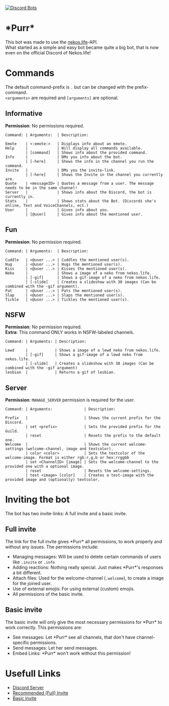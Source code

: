 [![Discord Bots](https://discordbots.org/api/widget/425382319449309197.svg)](https://discordbots.org/bot/425382319449309197)

# \*Purr*
This bot was made to use the [nekos.life](https://nekos.life)-API.  
What started as a simple and easy bot became quite a big bot, that is now even on the official Discord of Nekos.life!

# Commands
The default command-prefix is `.` but can be changed with the prefix-command.  
`<arguments>` are required and `[arguments]` are optional.

## Informative
**Permission**: No permissions required.
```
Command: | Arguments:  | Description:

Emote    | <:emote:>   | Displays info about an emote.
Help     |             | Will display all commands available.
         | [command]   | Shows info about the provided command.
Info     |             | DMs you info about the bot.
         | [-here]     | Shows the info in the channel you run the command.
Invite   |             | DMs you the invite-link.
         | [-here]     | Shows the Invite in the channel you currently are.
Quote    | <messageID> | Quotes a message from a user. The message needs to be in the same channel!
Server   |             | Shows info about the Discord, the bot is currently in.
Stats    |             | Shows stats about the Bot. (Discords she's online, Text and VoiceChannels, ect.)
User     |             | Gives info about you.
         | [@user]     | Gives info about the mentioned user.
```

## Fun
**Permission**: No permission required.
```
Command: | Arguments:  | Description:

Cuddle   | <@user ...> | Cuddles the mentioned user(s).
Hug      | <@user ...> | Hugs the mentioned user(s).
Kiss     | <@user ...> | Kisses the mentioned user(s).
Neko     |             | Shows a image of a neko from nekos.life.
         | [-gif]      | Shows a gif-image of a neko from nekos.life.
         | [-slide]    | Creates a slideshow with 30 images (Can be combined with the -gif argument).
Pat      | <@user ...> | Pats the mentioned user(s).
Slap     | <@user ...> | Slaps the mentioned user(s).
Tickle   | <@user ...> | Tickles the mentioned user(s).
```

## NSFW
**Permission**: No permission required.  
**Extra**: This command ONLY works in NSFW-labeled channels.
```
Command: | Arguments: | Description:

Lewd     |            | Shows a image of a lewd neko from nekos.life.
         | [-gif]     | Shows a gif-image of a lewd neko from nekos.life.
         | [-slide]   | Creates a slideshow with 30 images (Can be combined with the -gif argument)
lesbian  |            | Returns a gif of lesbian.
```

## Server
**Permission**: `MANAGE_SERVER` permission is required for the user.
```
Command: | Arguments:              | Description:

Prefix   |                         | Shows the current prefix for the Discord.
         | set <prefix>            | Sets the provided prefix for the Guild.
         | reset                   | Resets the prefix to the default one.
Welcome  |                         | Shows the current welcome-settings (welcome-channel, image and textcolor).
         | color <color>           | Sets the textcolor of the welcome-image. Format is either rgb:r,g,b or hex:rrggbb
         | set <ChannelID> [image] | Sets the welcome-channel to the provided one with a optional image.
         | reset                   | Resets the welcome-settings.
         | test <image> [color]    | Creates a test-image with the provided image and (optionally) textcolor.
```

# Inviting the bot
The bot has two invite-links: A full invite and a basic invite.

## Full invite
The link for the full invite gives \*Purr* all permissions, to work properly and without any issues.
The permissions include:
* Managing messages: Will be used to delete certain commands of users like `.invite` or `.info`
* Adding reactions: Nothing really special. Just makes \*Purr*'s responses a bit different.
* Attach files: Used for the welcome-channel (`.welcome`), to create a image for the joined user.
* Use of external emojis: For using external (custom) emojis.
* All permissions of the basic invite.

## Basic invite
The basic invite will only give the most necessary permissions for \*Purr* to work correctly.
This permissions are:
* See messages: Let \*Purr* see all channels, that don't have channel-specific permissions.
* Send messages: Let her send messages.
* Embed Links: \*Purr* won't work without this permission!

# Usefull Links
* [Discord Server](https://discord.gg/NB7AFqn)
* [Recommended (Full) Invite](https://discordapp.com/oauth2/authorize?client_id=425382319449309197&permissions=322624&scope=bot)
* [Basic Invite](https://discordapp.com/oauth2/authorize?client_id=425382319449309197&permissions=19456&scope=bot)
